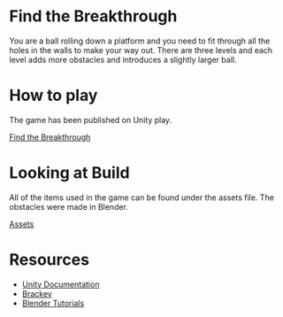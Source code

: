 # Find the Breakthrough

You are a ball rolling down a platform and you need to fit through all the holes in the walls to make your way out. There are three levels and each level adds more obstacles and introduces a slightly larger ball.

# How to play

The game has been published on Unity play.

[Find the Breakthrough](https://play.unity.com/mg/other/find-the-breakthrough) 

# Looking at Build

All of the items used in the game can be found under the assets file. The obstacles were made in Blender.

[Assets](https://github.com/Tahmeem/Find-the-Breakthrough-Game/tree/main/Assets)

# Resources
- [Unity Documentation](https://docs.unity3d.com/Manual/index.html)
- [Brackey](https://www.youtube.com/channel/UCYbK_tjZ2OrIZFBvU6CCMiA)
- [Blender Tutorials](https://www.youtube.com/channel/UCqiJI3COVDqxJnJoVkCiEUg)
